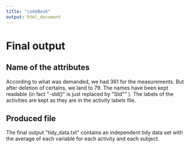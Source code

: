 ```yaml
---
title: "codeBook"
output: html_document
---
```



# Final output

## Name of the attributes

According to what was demanded, we had 361 for the measurements. But after deletion of certains, we land to 79. The names have been kept readable (in fact "-std()" is just replaced by "Std"" ).
The labels of the activities are kept as they are in the activity labels file.


## Produced file

The final output "tidy_data.txt" contains an independent tidy data set with the average of each variable for each activity and each subject.
